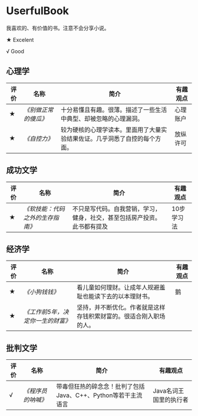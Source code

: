 # UserfulBook
我喜欢的、有价值的书。注意不会分享小说。

★ Excelent

√  Good

## 心理学
| 评价 |  名称  | 简介  | 有趣观点 |
| ---- |  ----  | ----  |   ----  |
| ★ | _《别做正常的傻瓜》_ | 十分易懂且有趣。很薄。描述了一些生活中典型、却被忽略的心理漏洞。 | 心理账户 |
| ★ | _《自控力》_ | 较为硬核的心理学读本。里面用了大量实验结果佐证。几乎洞悉了自控的每个方面。 | 放纵许可 |



## 成功文学
| 评价 |  名称  | 简介  | 有趣观点 | 
| ---- |  ----  | ----  |   ----  |
| ★ | _《软技能：代码之外的生存指南》_ | 不只是写代码。自我营销，学习，健身，社交，甚至包括房产投资。此书都有提及 | 10步学习法 |


## 经济学
| 评价 |  名称  | 简介  | 有趣观点 | 
| ---- |  ----  | ----  |   ----  |
| ★ | _《小狗钱钱》_ | 看儿童如何理财。让成年人规避羞耻也能读下去的以本理财书。 | 鹅 |
| ★ | _《工作前5年，决定你一生的财富》_ | 坚持，并不断优化。作者就是这样存钱积累财富的。很适合刚入职场的人。 |  |


## 批判文学
| 评价 |  名称  | 简介  | 有趣观点 | 
| ---- |  ----  | ----  |   ----  |
| √ | _《程序员的呐喊》_ | 带毒但狂热的碎念念！批判了包括Java、C++、Python等若干主流语言 | Java名词王国里的执行者 |

